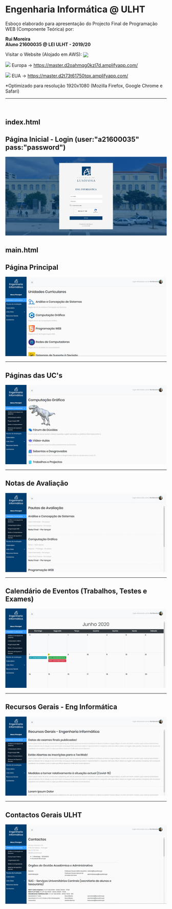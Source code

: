 # Engenharia Informática @ ULHT

Esboço elaborado para apresentação do Projecto Final de Programação WEB (Componente Teórica) por:

<strong>Rui Moreira</strong><br>
<strong>Aluno 21600035 @ LEI ULHT - 2019/20</strong><br>

Visitar o Website (Alojado em AWS): <a href="https://aws.amazon.com/" target="_blank"><img src="https://assets.cloud.im/prod/ux1/images/logos/aws/aws-2x.png" width="24" style="vertical-align: middle;"></a>

<img src="https://img.icons8.com/color/48/000000/flag-of-europe.png" width="18"/> Europa -> https://master.d2oahmqg0kzl7d.amplifyapp.com/

<img src="https://img.icons8.com/color/48/000000/usa.png" width="18"/> EUA -> https://master.d2t73t61750tqx.amplifyapp.com/

*Optimizado para resolução 1920x1080 (Mozilla Firefox, Google Chrome e Safari)
<hr>
<br>

index.html
---------------------------------------------
Página Inicial - Login (user:"a21600035" pass:"password")
---------
![](image.jpg?raw=true "Página Login")

main.html
---------
Página Principal
---------
![](image2.jpg?raw=true "Página Principal")

---------
Páginas das UC's
---------
![](image3.jpg?raw=true "Página Principal")

---------
Notas de Avaliação
---------
![](image4.jpg?raw=true "Página Principal")

---------
Calendário de Eventos (Trabalhos, Testes e Exames)
---------
![](image5.jpg?raw=true "Página Principal")

---------
Recursos Gerais - Eng Informática
---------
![](image6.jpg?raw=true "Página Principal")

---------
Contactos Gerais ULHT
---------
![](image7.jpg?raw=true "Página Principal")
